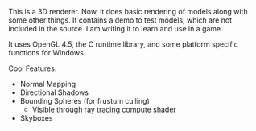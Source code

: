 This is a 3D renderer. Now, it does basic rendering of models along with some other things. It contains a demo to test models, which are not included in the source.
I am writing it to learn and use in a game.

It uses OpenGL 4.5, the C runtime library, and some platform specific functions for Windows.

Cool Features:
- Normal Mapping
- Directional Shadows
- Bounding Spheres (for frustum culling)
  - Visible through ray tracing compute shader
- Skyboxes
